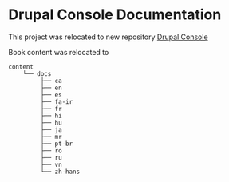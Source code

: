 # Drupal Console Documentation

This project was relocated to new repository [Drupal Console](https://github.com/hechoendrupal/drupalconsole.com)

Book content was relocated to 
```
content
    └── docs
         ├── ca
         ├── en
         ├── es
         ├── fa-ir
         ├── fr
         ├── hi
         ├── hu
         ├── ja
         ├── mr
         ├── pt-br
         ├── ro
         ├── ru
         ├── vn
         └── zh-hans
```
